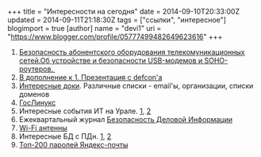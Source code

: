 +++
title = "Интересности на сегодня"
date = 2014-09-10T20:33:00Z
updated = 2014-09-11T21:18:30Z
tags = ["ссылки", "интересное"]
blogimport = true 
[author]
	name = "devi1"
	uri = "https://www.blogger.com/profile/05777499482649623616"
+++

<ol><li><a href="https://drive.google.com/file/d/0BynzPznCPYDddjRmTmJpVUsySkk/edit?usp=sharing">Безопасность абонентского оборудования телекомуникационных сетей.Об устройстве и безопасности USB-модемов и SOHO-роутеров.&nbsp;</a></li><li><a href="http://defcon-russia.ru/history/16/routerz.pptx">В дополнение к 1. Презентация с defcon'a</a></li><li><a href="http://contentik.ru/">Интересные доки</a>. Различные списки - email'ы, организации, списки доменов</li><li><a href="http://fap.fssprus.ru/goslinux_fssp/6/iso/RTM/">ГосЛинукс</a></li><li>Интересные события ИТ на Урале. <a href="http://ekaterinburg-2014.ciseventsgroup.com/">1</a>, <a href="http://codeib.ru/chelyabinsk/">2</a></li><li>Ежеквартальный журнал <a href="http://bis-expert.ru/bdi">Безопасность Деловой Информации</a></li><li><a href="http://cantenna.ru/">Wi-Fi антенны </a></li><li>Интересные БД с ПДн. <a href="http://forum.kriminala.net/">1</a>, <a href="http://www.migalki.org/forum/">2</a></li><li><a href="http://pastebin.com/jjXpBTz0">Топ-200 паролей Яндекс-почты </a></li></ol>
